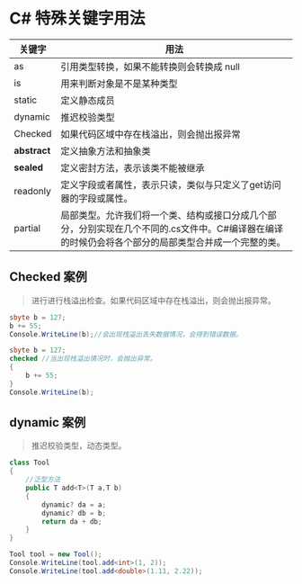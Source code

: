 # C# 特殊关键字用法

| 关键字       | 用法                                                         |
| ------------ | ------------------------------------------------------------ |
| as           | 引用类型转换，如果不能转换则会转换成 null                    |
| is           | 用来判断对象是不是某种类型                                   |
| static       | 定义静态成员                                                 |
| dynamic      | 推迟校验类型                                                 |
| Checked      | 如果代码区域中存在栈溢出，则会抛出报异常                     |
| **abstract** | 定义抽象方法和抽象类                                         |
| **sealed**   | 定义密封方法，表示该类不能被继承                             |
| readonly     | 定义字段或者属性，表示只读，类似与只定义了get访问器的字段或属性。 |
| partial      | 局部类型。允许我们将一个类、结构或接口分成几个部分，分别实现在几个不同的.cs文件中。C#编译器在编译的时候仍会将各个部分的局部类型合并成一个完整的类。 |



## Checked 案例

> 进行进行栈溢出检查。如果代码区域中存在栈溢出，则会抛出报异常。

````C#
sbyte b = 127;
b += 55;
Console.WriteLine(b);//会出现栈溢出丢失数据情况，会得到错误数据。
````

````c#
sbyte b = 127;
checked //当出现栈溢出情况时，会抛出异常。
{
    b += 55;
}
Console.WriteLine(b);
````

## dynamic 案例

> 推迟校验类型，动态类型。

````c#
class Tool
{
    //泛型方法
    public T add<T>(T a,T b)
    {
        dynamic? da = a;
        dynamic? db = b;
        return da + db;
    }
}

Tool tool = new Tool();
Console.WriteLine(tool.add<int>(1, 2));
Console.WriteLine(tool.add<double>(1.11, 2.22));
````

